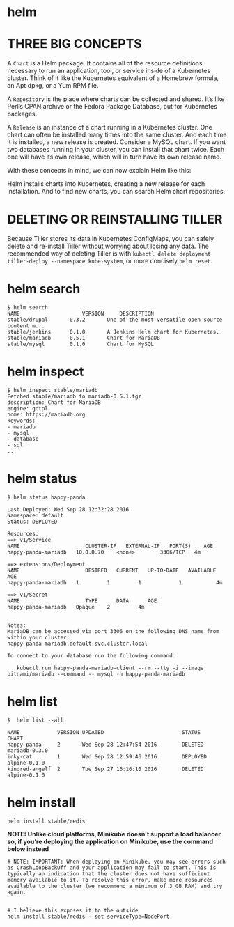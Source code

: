 # helm

# THREE BIG CONCEPTS
A `Chart` is a Helm package. It contains all of the resource definitions necessary to run an application, tool, or service inside of a Kubernetes cluster. Think of it like the Kubernetes equivalent of a Homebrew formula, an Apt dpkg, or a Yum RPM file.

A `Repository` is the place where charts can be collected and shared. It’s like Perl’s CPAN archive or the Fedora Package Database, but for Kubernetes packages.

A `Release` is an instance of a chart running in a Kubernetes cluster. One chart can often be installed many times into the same cluster. And each time it is installed, a new release is created. Consider a MySQL chart. If you want two databases running in your cluster, you can install that chart twice. Each one will have its own release, which will in turn have its own release name.

With these concepts in mind, we can now explain Helm like this:

Helm installs charts into Kubernetes, creating a new release for each installation. And to find new charts, you can search Helm chart repositories.

# DELETING OR REINSTALLING TILLER

Because Tiller stores its data in Kubernetes ConfigMaps, you can safely delete and re-install Tiller without worrying about losing any data. The recommended way of deleting Tiller is with `kubectl delete deployment tiller-deploy --namespace kube-system`, or more concisely `helm reset`.


# helm search

```
$ helm search
NAME                 	VERSION 	DESCRIPTION
stable/drupal   	0.3.2   	One of the most versatile open source content m...
stable/jenkins  	0.1.0   	A Jenkins Helm chart for Kubernetes.
stable/mariadb  	0.5.1   	Chart for MariaDB
stable/mysql    	0.1.0   	Chart for MySQL
```

# helm inspect

```
$ helm inspect stable/mariadb
Fetched stable/mariadb to mariadb-0.5.1.tgz
description: Chart for MariaDB
engine: gotpl
home: https://mariadb.org
keywords:
- mariadb
- mysql
- database
- sql
...

```


# helm status

```
$ helm status happy-panda

Last Deployed: Wed Sep 28 12:32:28 2016
Namespace: default
Status: DEPLOYED

Resources:
==> v1/Service
NAME                     CLUSTER-IP   EXTERNAL-IP   PORT(S)    AGE
happy-panda-mariadb   10.0.0.70    <none>        3306/TCP   4m

==> extensions/Deployment
NAME                     DESIRED   CURRENT   UP-TO-DATE   AVAILABLE   AGE
happy-panda-mariadb   1         1         1            1           4m

==> v1/Secret
NAME                     TYPE      DATA      AGE
happy-panda-mariadb   Opaque    2         4m


Notes:
MariaDB can be accessed via port 3306 on the following DNS name from within your cluster:
happy-panda-mariadb.default.svc.cluster.local

To connect to your database run the following command:

   kubectl run happy-panda-mariadb-client --rm --tty -i --image bitnami/mariadb --command -- mysql -h happy-panda-mariadb
```


# helm list

```
$  helm list --all

NAME           	VERSION	UPDATED                        	STATUS         	CHART
happy-panda   	2      	Wed Sep 28 12:47:54 2016       	DELETED        	mariadb-0.3.0
inky-cat       	1      	Wed Sep 28 12:59:46 2016       	DEPLOYED       	alpine-0.1.0
kindred-angelf 	2      	Tue Sep 27 16:16:10 2016       	DELETED        	alpine-0.1.0
```


# helm install

`helm install stable/redis`

**NOTE: Unlike cloud platforms, Minikube doesn’t support a load balancer so, if you’re deploying the application on Minikube, use the command below instead**

```
# NOTE: IMPORTANT: When deploying on Minikube, you may see errors such as CrashLoopBackOff and your application may fail to start. This is typically an indication that the cluster does not have sufficient memory available to it. To resolve this error, make more resources available to the cluster (we recommend a minimum of 3 GB RAM) and try again.


# I believe this exposes it to the outside
helm install stable/redis --set serviceType=NodePort
````
